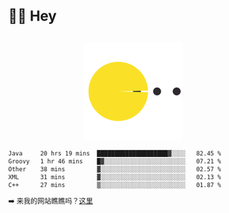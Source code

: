 
# 👋🏻 Hey
<div align="center">
	<br>
	<img src="https://raw.githubusercontent.com/Aniket965/Aniket965/master/pacman.svg?sanitize=true" width="200" height="200">
	<br>
</div>

<!--START_SECTION:waka-->
```text
Java     20 hrs 19 mins  ████████████████████▓░░░░   82.45 % 
Groovy   1 hr 46 mins    █▓░░░░░░░░░░░░░░░░░░░░░░░   07.21 % 
Other    38 mins         ▓░░░░░░░░░░░░░░░░░░░░░░░░   02.57 % 
XML      31 mins         ▓░░░░░░░░░░░░░░░░░░░░░░░░   02.13 % 
C++      27 mins         ▒░░░░░░░░░░░░░░░░░░░░░░░░   01.87 % 
```
<!--END_SECTION:waka-->

 ➡️  来我的网站瞧瞧吗？[这里](https://www.shaolongfei.com)
